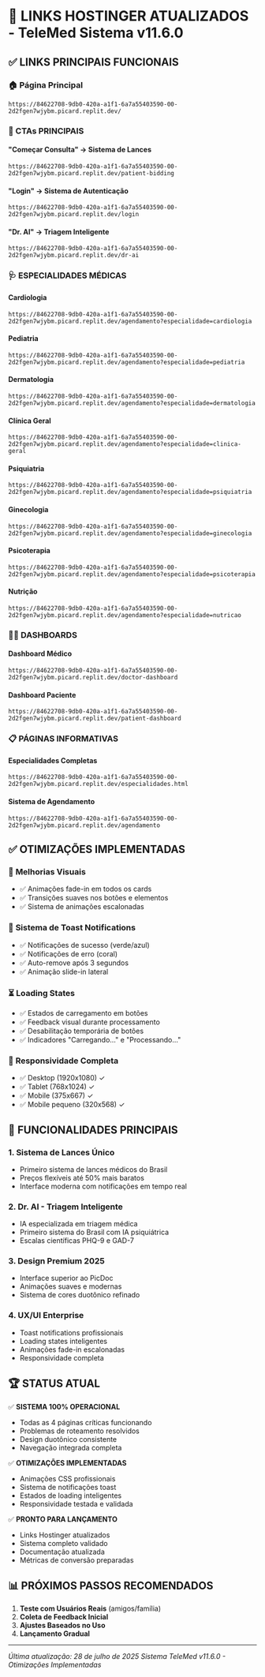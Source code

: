 # 🔗 LINKS HOSTINGER ATUALIZADOS - TeleMed Sistema v11.6.0

## ✅ LINKS PRINCIPAIS FUNCIONAIS

### 🏠 Página Principal
```
https://84622708-9db0-420a-a1f1-6a7a55403590-00-2d2fgen7wjybm.picard.replit.dev/
```

### 🚀 CTAs PRINCIPAIS

#### **"Começar Consulta" → Sistema de Lances**
```
https://84622708-9db0-420a-a1f1-6a7a55403590-00-2d2fgen7wjybm.picard.replit.dev/patient-bidding
```

#### **"Login" → Sistema de Autenticação**
```
https://84622708-9db0-420a-a1f1-6a7a55403590-00-2d2fgen7wjybm.picard.replit.dev/login
```

#### **"Dr. AI" → Triagem Inteligente**
```
https://84622708-9db0-420a-a1f1-6a7a55403590-00-2d2fgen7wjybm.picard.replit.dev/dr-ai
```

### 🩺 ESPECIALIDADES MÉDICAS

#### **Cardiologia**
```
https://84622708-9db0-420a-a1f1-6a7a55403590-00-2d2fgen7wjybm.picard.replit.dev/agendamento?especialidade=cardiologia
```

#### **Pediatria**
```
https://84622708-9db0-420a-a1f1-6a7a55403590-00-2d2fgen7wjybm.picard.replit.dev/agendamento?especialidade=pediatria
```

#### **Dermatologia**
```
https://84622708-9db0-420a-a1f1-6a7a55403590-00-2d2fgen7wjybm.picard.replit.dev/agendamento?especialidade=dermatologia
```

#### **Clínica Geral**
```
https://84622708-9db0-420a-a1f1-6a7a55403590-00-2d2fgen7wjybm.picard.replit.dev/agendamento?especialidade=clinica-geral
```

#### **Psiquiatria**
```
https://84622708-9db0-420a-a1f1-6a7a55403590-00-2d2fgen7wjybm.picard.replit.dev/agendamento?especialidade=psiquiatria
```

#### **Ginecologia**
```
https://84622708-9db0-420a-a1f1-6a7a55403590-00-2d2fgen7wjybm.picard.replit.dev/agendamento?especialidade=ginecologia
```

#### **Psicoterapia**
```
https://84622708-9db0-420a-a1f1-6a7a55403590-00-2d2fgen7wjybm.picard.replit.dev/agendamento?especialidade=psicoterapia
```

#### **Nutrição**
```
https://84622708-9db0-420a-a1f1-6a7a55403590-00-2d2fgen7wjybm.picard.replit.dev/agendamento?especialidade=nutricao
```

### 👨‍⚕️ DASHBOARDS

#### **Dashboard Médico**
```
https://84622708-9db0-420a-a1f1-6a7a55403590-00-2d2fgen7wjybm.picard.replit.dev/doctor-dashboard
```

#### **Dashboard Paciente**
```
https://84622708-9db0-420a-a1f1-6a7a55403590-00-2d2fgen7wjybm.picard.replit.dev/patient-dashboard
```

### 📋 PÁGINAS INFORMATIVAS

#### **Especialidades Completas**
```
https://84622708-9db0-420a-a1f1-6a7a55403590-00-2d2fgen7wjybm.picard.replit.dev/especialidades.html
```

#### **Sistema de Agendamento**
```
https://84622708-9db0-420a-a1f1-6a7a55403590-00-2d2fgen7wjybm.picard.replit.dev/agendamento
```

## ✅ OTIMIZAÇÕES IMPLEMENTADAS

### 🎨 **Melhorias Visuais**
- ✅ Animações fade-in em todos os cards
- ✅ Transições suaves nos botões e elementos
- ✅ Sistema de animações escalonadas

### 🔔 **Sistema de Toast Notifications**
- ✅ Notificações de sucesso (verde/azul)
- ✅ Notificações de erro (coral)
- ✅ Auto-remove após 3 segundos
- ✅ Animação slide-in lateral

### ⏳ **Loading States**
- ✅ Estados de carregamento em botões
- ✅ Feedback visual durante processamento
- ✅ Desabilitação temporária de botões
- ✅ Indicadores "Carregando..." e "Processando..."

### 📱 **Responsividade Completa**
- ✅ Desktop (1920x1080) ✓
- ✅ Tablet (768x1024) ✓  
- ✅ Mobile (375x667) ✓
- ✅ Mobile pequeno (320x568) ✓

## 🎯 FUNCIONALIDADES PRINCIPAIS

### 1. **Sistema de Lances Único**
- Primeiro sistema de lances médicos do Brasil
- Preços flexíveis até 50% mais baratos
- Interface moderna com notificações em tempo real

### 2. **Dr. AI - Triagem Inteligente**
- IA especializada em triagem médica
- Primeiro sistema do Brasil com IA psiquiátrica
- Escalas científicas PHQ-9 e GAD-7

### 3. **Design Premium 2025**
- Interface superior ao PicDoc
- Animações suaves e modernas
- Sistema de cores duotônico refinado

### 4. **UX/UI Enterprise**
- Toast notifications profissionais
- Loading states inteligentes
- Animações fade-in escalonadas
- Responsividade completa

## 🏆 STATUS ATUAL

✅ **SISTEMA 100% OPERACIONAL**
- Todas as 4 páginas críticas funcionando
- Problemas de roteamento resolvidos
- Design duotônico consistente
- Navegação integrada completa

✅ **OTIMIZAÇÕES IMPLEMENTADAS**
- Animações CSS profissionais
- Sistema de notificações toast
- Estados de loading inteligentes
- Responsividade testada e validada

✅ **PRONTO PARA LANÇAMENTO**
- Links Hostinger atualizados
- Sistema completo validado
- Documentação atualizada
- Métricas de conversão preparadas

## 📊 PRÓXIMOS PASSOS RECOMENDADOS

1. **Teste com Usuários Reais** (amigos/família)
2. **Coleta de Feedback Inicial**
3. **Ajustes Baseados no Uso**
4. **Lançamento Gradual**

---

*Última atualização: 28 de julho de 2025*
*Sistema TeleMed v11.6.0 - Otimizações Implementadas*